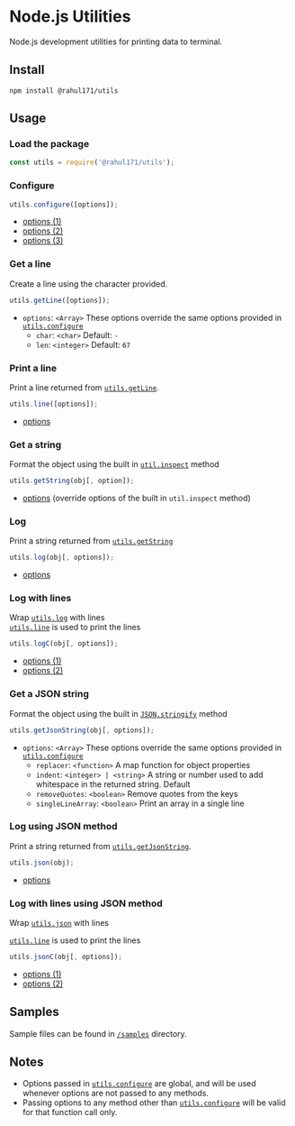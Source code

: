 # Node.js Utilities

Node.js development utilities for printing data to terminal.

## Install

```shell script
npm install @rahul171/utils
```

## Usage

### Load the package
```javascript
const utils = require('@rahul171/utils');
```

### Configure
```javascript
utils.configure([options]);
```
- [options (1)](#get-a-line)
- [options (2)](#get-a-json-string)
- [options (3)](#get-a-string)


### Get a line
Create a line using the character provided.
```javascript
utils.getLine([options]);
```
- `options`: `<Array>` These options override the same options provided in [`utils.configure`](#configure)
    - `char`: `<char>` Default: `-`
    - `len`: `<integer>` Default: `67`

### Print a line
Print a line returned from [`utils.getLine`](#get-a-line).
```javascript
utils.line([options]);
```
- [options](#get-a-line)

### Get a string
Format the object using the built in [`util.inspect`](https://nodejs.org/api/util.html#util_util_inspect_object_options) method
```javascript
utils.getString(obj[, option]);
```
- [options](https://nodejs.org/api/util.html#util_util_inspect_object_options)
(override options of the built in `util.inspect` method)
    
### Log
Print a string returned from [`utils.getString`](#get-a-string)
```javascript
utils.log(obj[, options]);
```
- [options](#get-a-string)

### Log with lines
Wrap [`utils.log`](#log) with lines  
[`utils.line`](#print-a-line) is used to print the lines
```javascript
utils.logC(obj[, options]);
```
- [options (1)](#print-a-line)
- [options (2)](#get-a-string)

### Get a JSON string
Format the object using the built in [`JSON.stringify`](https://developer.mozilla.org/en-US/docs/Web/JavaScript/Reference/Global_Objects/JSON/stringify) method
```javascript
utils.getJsonString(obj[, options]);
```
- `options`: `<Array>` These options override the same options provided in [`utils.configure`](#configure)
    - `replacer`: `<function>` A map function for object properties
    - `indent`: `<integer> | <string>` A string or number used to add whitespace in the returned string. Default 
    - `removeQuotes`: `<boolean>` Remove quotes from the keys
    - `singleLineArray`: `<boolean>` Print an array in a single line

### Log using JSON method
Print a string returned from [`utils.getJsonString`](#get-a-json-string).
```javascript
utils.json(obj);
```
- [options](#get-a-json-string)

### Log with lines using JSON method
Wrap [`utils.json`](#log-using-json-method) with lines

[`utils.line`](#print-a-line) is used to print the lines
```javascript
utils.jsonC(obj[, options]);
```
- [options (1)](#print-a-line)
- [options (2)](#get-a-json-string)

## Samples

Sample files can be found in [`/samples`](https://github.com/rahul3883/utils/tree/master/samples) directory.

## Notes

- Options passed in [`utils.configure`](#configure) are global, and will be used
whenever options are not passed to any methods.
- Passing options to any method other than [`utils.configure`](#configure) will
be valid for that function call only.
